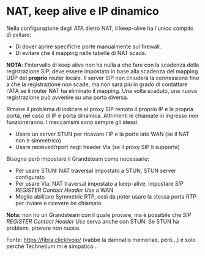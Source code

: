 # NAT, keep alive e IP dinamico

Nella configurazione degli ATA dietro NAT, il keep-alive ha l'unico compito di evitare:
- Di dover aprire specifiche porte manualmente sul firewall.
- Di evitare che il mapping nelle tabelle di NAT scada.

**NOTA**: l'intervallo di keep alive non ha nulla a che fare con la scadenza della registrazione SIP, deve
essere impostato in base alla scadenza del mapping UDP del **proprio** router locale. Il server SIP non chiuderà
la connessione fino a che la registrazione non scade, ma non sarà più in grado di contattare l'ATA se il router NAT
ha eliminato il mapping. Una volta scaduto, una nuova registrazione può avvenire su una porta diversa.

Rimane il problema di indicare al proxy SIP remoto il proprio IP e la propria porta, nel caso di IP e porta dinamica.
Altrimenti le chiamate in ingresso non funzioneranno. I meccanismi sono sempre gli stessi:

- Usare un server STUN per ricavare l'IP e la porta lato WAN (se il NAT non è simmetrico)
- Usare received/rport negli header Via (se il proxy SIP li supporta)

Bisogna però impostare il Grandsteam come necessario:
- Per usare STUN: NAT traversal impostato a STUN, STUN server configurato
- Per usare Via: NAT traversal impostato a keep-alive, impostare *SIP REGISTER Contact Header Use* a WAN
- Meglio abilitare Symmetric RTP, così da poter usare la stessa porta RTP per inviare e ricevere òe chiamate.

**Nota:** non ho un Grandsteam con il quale provare, ma è possibile che *SIP REGISTER Contact Header Use* serva
anche con STUN. Se STUN ha problemi, provare non nuoce.

Fonte: https://fibra.click/voip/ (vabbé la damnatio memoriae, però...) e solo perché Technetium mi è simpatico...
